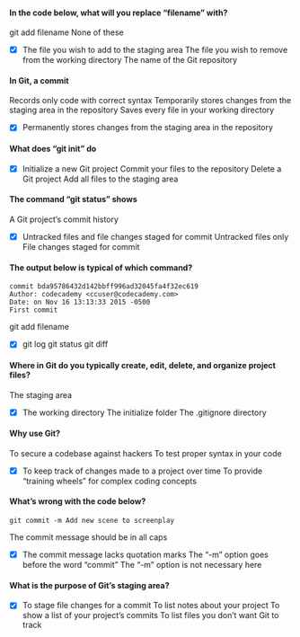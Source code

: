 #### In the code below, what will you replace “filename” with?

git add filename
None of these
- [x] The file you wish to add to the staging area
The file you wish to remove from the working directory
The name of the Git repository

#### In Git, a commit

Records only code with correct syntax
Temporarily stores changes from the staging area in the repository
Saves every file in your working directory
- [x] Permanently stores changes from the staging area in the repository

#### What does “git init” do


- [x] Initialize a new Git project
Commit your files to the repository
Delete a Git project
Add all files to the staging area

#### The command “git status” shows

A Git project’s commit history
- [x] Untracked files and file changes staged for commit
Untracked files only
File changes staged for commit

#### The output below is typical of which command?

    commit bda95786432d142bbff996ad32045fa4f32ec619
    Author: codecademy <ccuser@codecademy.com>
    Date: on Nov 16 13:13:33 2015 -0500
    First commit

git add filename
- [x] git log
git status
git diff

#### Where in Git do you typically create, edit, delete, and organize project files?

The staging area
- [x] The working directory
The initialize folder
The .gitignore directory

#### Why use Git?

To secure a codebase against hackers
To test proper syntax in your code
- [x] To keep track of changes made to a project over time
To provide “training wheels” for complex coding concepts

#### What’s wrong with the code below?

    git commit -m Add new scene to screenplay

The commit message should be in all caps
- [x] The commit message lacks quotation marks
The “-m” option goes before the word “commit”
The “-m” option is not necessary here

#### What is the purpose of Git’s staging area?

- [x] To stage file changes for a commit
To list notes about your project
To show a list of your project’s commits
To list files you don’t want Git to track
